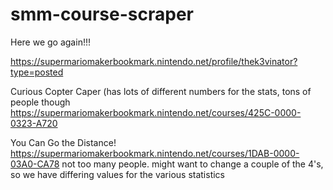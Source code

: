 # smm-course-scraper
Here we go again!!!


https://supermariomakerbookmark.nintendo.net/profile/thek3vinator?type=posted

Curious Copter Caper (has lots of different numbers for the stats, tons of people though
https://supermariomakerbookmark.nintendo.net/courses/425C-0000-0323-A720

You Can Go the Distance!
https://supermariomakerbookmark.nintendo.net/courses/1DAB-0000-03A0-CA78
not too many people. might want to change a couple of the 4's, so we have differing values for the various statistics
